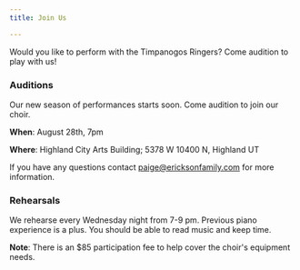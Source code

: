 ```yaml
---
title: Join Us

---
```

Would you like to perform with the Timpanogos Ringers?  Come audition to play with us!

### Auditions

Our new season of performances starts soon.  Come audition to join our choir.

**When**: August 28th, 7pm

**Where**: Highland City Arts Building; 5378 W 10400 N, Highland UT

If you have any questions contact [paige@ericksonfamily.com](mailto:paige@ericksonfamily.com) for more information.

### Rehearsals

We rehearse every Wednesday night from 7-9 pm.  Previous piano experience is a plus.  You should be able to read music and keep time.

**Note**: There is an $85 participation fee to help cover the choir's equipment needs.